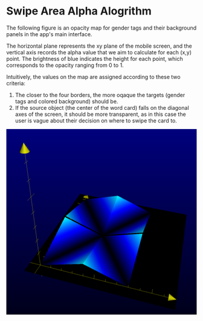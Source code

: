 # Swipe Area Alpha Alogrithm

The following figure is an opacity map for gender tags and their background panels in the app's main interface.

The horizontal plane represents the xy plane of the mobile screen, and the vertical axis records the alpha value that we aim to calculate for each (x,y) point. The brightness of blue indicates the height for each point, which corresponds to the opacity ranging from 0 to 1.

Intuitively, the values on the map are assigned according to these two criteria:
1. The closer to the four borders, the more oqaque the targets (gender tags and colored background) should be. 
2. If the source object (the center of the word card) falls on the diagonal axes of the screen, it should be more transparent, as in this case the user is vague about their decision on where to swipe the card to.

![](SwipeAreaAlpha_2.png)
